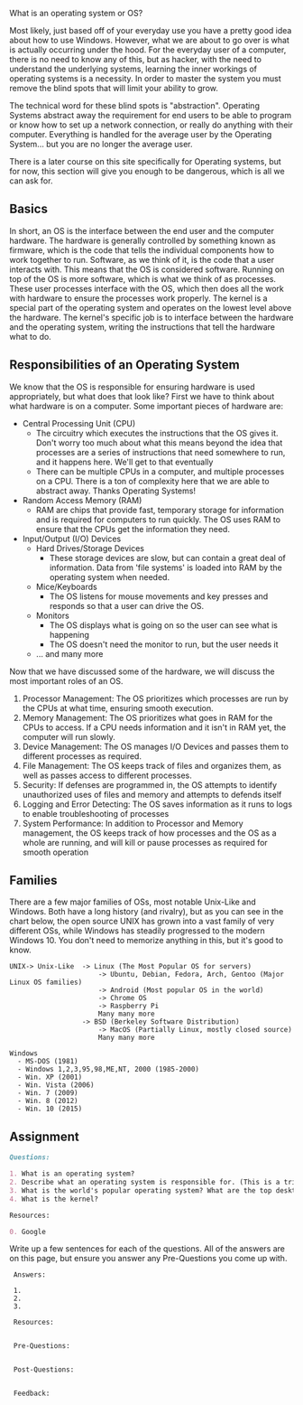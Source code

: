 What is an operating system or OS?

Most likely, just based off of your everyday use you have a pretty good idea about how to use Windows. However, what we are about to go over is what is actually occurring under the hood. For the everyday user of a computer, there is no need to know any of this, but as hacker, with the need to understand the underlying systems, learning the inner workings of operating systems is a necessity. In order to master the system you must remove the blind spots that will limit your ability to grow.

The technical word for these blind spots is "abstraction". Operating Systems abstract away the requirement for end users to be able to program or know how to set up a network connection, or really do anything with their computer. Everything is handled for the average user by the Operating System... but you are no longer the average user.

There is a later course on this site specifically for Operating systems, but for now, this section will give you enough to be dangerous, which is all we can ask for.

## Basics
In short, an OS is the interface between the end user and the computer hardware. The hardware is generally controlled by something known as firmware, which is the code that tells the individual components how to work together to run. Software, as we think of it, is the code that a user interacts with. This means that the OS is considered software. Running on top of the OS is more software, which is what we think of as processes. These user processes interface with the OS, which then does all the work with hardware to ensure the processes work properly. The kernel is a special part of the operating system and operates on the lowest level above the hardware. The kernel's specific job is to interface between the hardware and the operating system, writing the instructions that tell the hardware what to do.

## Responsibilities of an Operating System
We know that the OS is responsible for ensuring hardware is used appropriately, but what does that look like? First we have to think about what hardware is on a computer. Some important pieces of hardware are:

* Central Processing Unit (CPU)
  * The circuitry which executes the instructions that the OS gives it. Don't worry too much about what this means beyond the idea that processes are a series of instructions that need somewhere to run, and it happens here. We'll get to that eventually
  * There can be multiple CPUs in a computer, and multiple processes on a CPU. There is a ton of complexity here that we are able to abstract away. Thanks Operating Systems!
* Random Access Memory (RAM)
  * RAM are chips that provide fast, temporary storage for information and is required for computers to run quickly. The OS uses RAM to ensure that the CPUs get the information they need.
* Input/Output (I/O) Devices
  * Hard Drives/Storage Devices
    * These storage devices are slow, but can contain a great deal of information. Data from 'file systems' is loaded into RAM by the operating system when needed.
  * Mice/Keyboards
    * The OS listens for mouse movements and key presses and responds so that a user can drive the OS.
  * Monitors
    * The OS displays what is going on so the user can see what is happening
    * The OS doesn't need the monitor to run, but the user needs it
  * ... and many more

Now that we have discussed some of the hardware, we will discuss the most important roles of an OS.

1. Processor Management: The OS prioritizes which processes are run by the CPUs at what time, ensuring smooth execution.
2. Memory Management: The OS prioritizes what goes in RAM for the CPUs to access. If a CPU needs information and it isn't in RAM yet, the computer will run slowly.
3. Device Management: The OS manages I/O Devices and passes them to different processes as required.
4. File Management: The OS keeps track of files and organizes them, as well as passes access to different processes.
5. Security: If defenses are programmed in, the OS attempts to identify unauthorized uses of files and memory and attempts to defends itself
6. Logging and Error Detecting: The OS saves information as it runs to logs to enable troubleshooting of processes
7. System Performance: In addition to Processor and Memory management, the OS keeps track of how processes and the OS as a whole are running, and will kill or pause processes as required for smooth operation


## Families
There are a few major families of OSs, most notable Unix-Like and Windows. Both have a long history (and rivalry), but as you can see in the chart below, the open source UNIX has grown into a vast family of very different OSs, while Windows has steadily progressed to the modern Windows 10. You don't need to memorize anything in this, but it's good to know.

```
UNIX-> Unix-Like  -> Linux (The Most Popular OS for servers)
                      -> Ubuntu, Debian, Fedora, Arch, Gentoo (Major Linux OS families)
                      -> Android (Most popular OS in the world)
                      -> Chrome OS
                      -> Raspberry Pi
                      Many many more
                  -> BSD (Berkeley Software Distribution)
                      -> MacOS (Partially Linux, mostly closed source)
                      Many many more

Windows
  - MS-DOS (1981)
  - Windows 1,2,3,95,98,ME,NT, 2000 (1985-2000)
  - Win. XP (2001)
  - Win. Vista (2006)
  - Win. 7 (2009)
  - Win. 8 (2012)
  - Win. 10 (2015)
```

## Assignment

```markdown
Questions:

1. What is an operating system?
2. Describe what an operating system is responsible for. (This is a trick question, it's everything.)
3. What is the world's popular operating system? What are the top desktop operating systems?
4. What is the kernel?

Resources:

0. Google
```

Write up a few sentences for each of the questions. All of the answers are on this page, but ensure you answer any Pre-Questions you come up with.


```
 Answers:

 1.
 2.
 3.

 Resources:


 Pre-Questions:


 Post-Questions:


 Feedback:

```
